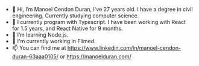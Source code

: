 - 👋 Hi, I’m Manoel Cendon Duran, I've 27 years old. I have a degree in civil engineering. Currently studying computer science.
- 👋 I currently program with Typescript. I have been working with React for 1.5 years, and React Native for 9 months.
- 👀 I’m learning Node.js.
- 💞️ I'm currently working in Flimed.
- 📫 You can find me at https://www.linkedin.com/in/manoel-cendon-duran-63aaa0105/ or https://manoelduran.com/

<!---
manoelduran/manoelduran is a ✨ special ✨ repository because its `README.md` (this file) appears on your GitHub profile.
You can click the Preview link to take a look at your changes.
--->
